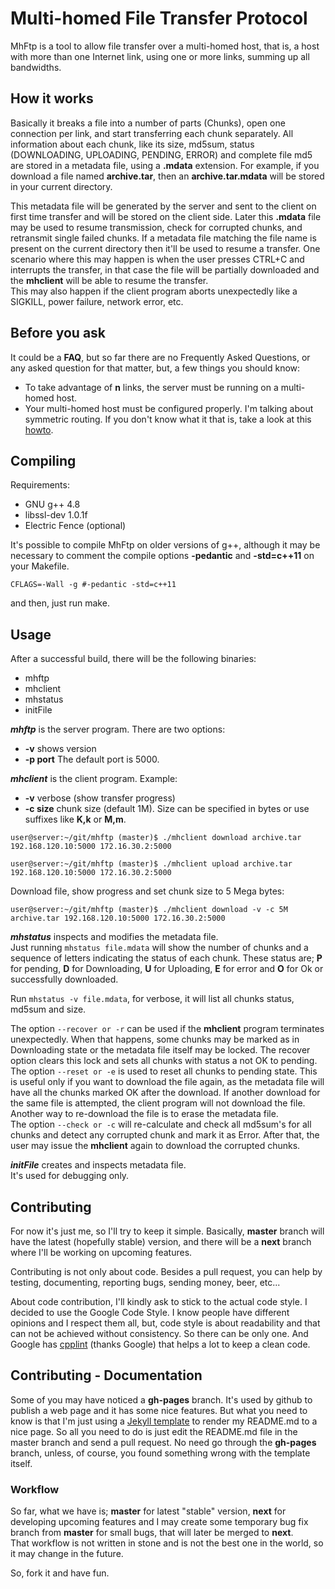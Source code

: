 # Multi-homed File Transfer Protocol #

MhFtp is a tool to allow file transfer over a multi-homed host, that is, a host with more than one Internet link, using one or more links, summing up all bandwidths.

## How it works ##
Basically it breaks a file into a number of parts (Chunks), open one connection per link, and start transferring each chunk separately. All information about each chunk, like its size, md5sum, status (DOWNLOADING, UPLOADING, PENDING, ERROR) and complete file md5 are stored in a metadata file, using a **.mdata** extension. For example, if you download a file named **archive.tar**, then an **archive.tar.mdata** will be stored in your current directory.

This metadata file will be generated by the server and sent to the client on first time transfer and will be stored on the client side. Later this **.mdata** file may be used to resume transmission, check for corrupted chunks, and retransmit single  failed chunks.
If a metadata file matching the file name is present on the current directory then it'll be used to resume a transfer. One scenario where this may happen is when the user presses CTRL+C and interrupts the transfer, in that case the file will be partially downloaded and the **mhclient** will be able to resume the transfer.
<br>This may also happen if the client program aborts unexpectedly like a SIGKILL, power failure, network error, etc.


## Before you ask ##
It could be a **FAQ**, but so far there are no Frequently Asked Questions, or any asked question for that matter, but, a few things you should know:

* To take advantage of **n** links, the server must be running on a multi-homed host.
* Your multi-homed host must be configured properly. I'm talking about symmetric routing. If you don't know what it that is, take a look at this [howto](http://www.microhowto.info/howto/ensure_symmetric_routing_on_a_server_with_multiple_default_gateways.html).

## Compiling ##

Requirements:

* GNU g++ 4.8
* libssl-dev 1.0.1f
* Electric Fence (optional)

It's possible to compile MhFtp on older versions of g++, although it may be necessary to comment the compile options **-pedantic** and **-std=c++11** on your Makefile.

``CFLAGS=-Wall -g #-pedantic -std=c++11``

and then, just run make.

## Usage ##
After a successful build, there will be the following binaries:

* mhftp
* mhclient
* mhstatus
* initFile

***mhftp*** is the server program. There are two options:

* **-v** shows version
* **-p port** The default port is 5000.

***mhclient*** is the client program. Example:

* **-v** verbose (show transfer progress)
* **-c size** chunk size (default 1M). Size can be specified in bytes or use
suffixes like **K,k** or **M,m**.

`
user@server:~/git/mhftp (master)$ ./mhclient download archive.tar 192.168.120.10:5000 172.16.30.2:5000
`

`
user@server:~/git/mhftp (master)$ ./mhclient upload archive.tar 192.168.120.10:5000 172.16.30.2:5000
`

Download file, show progress and set chunk size to 5 Mega bytes:

`
user@server:~/git/mhftp (master)$ ./mhclient download -v -c 5M archive.tar 192.168.120.10:5000 172.16.30.2:5000
`



***mhstatus*** inspects and modifies the metadata file.<br>
Just running `mhstatus file.mdata` will show the number of chunks and a sequence of letters indicating the status of each chunk. These status are; **P** for pending, **D** for Downloading, **U** for Uploading, **E** for error and **O** for Ok or successfully downloaded.<br>

Run `mhstatus -v file.mdata`, for verbose, it will list all chunks status, md5sum and size.<br>

The option `--recover or -r` can be used if the **mhclient** program terminates unexpectedly. When that happens, some chunks may be marked as in Downloading state or the metadata file itself may be locked. The recover option clears this lock and sets all chunks with status a not OK to pending.<br>
The option `--reset or -e` is used to reset all chunks to pending state. This is useful only if you want to download the file again, as the metadata file will have all the chunks marked OK after the download. If another download for the same file is attempted, the client program will not download the file. Another way to re-download the file is to erase the metadata file.<br>
The option `--check or -c` will re-calculate and check all md5sum's for all chunks and detect any corrupted chunk and mark it as Error. After that, the user may issue the **mhclient** again to download the corrupted chunks.

***initFile*** creates and inspects metadata file. <br>
It's used for debugging only.

## Contributing ##
For now it's just me, so I'll try to keep it simple. Basically, **master** branch will have the latest (hopefully stable) version, and there will be a **next** branch where I'll be working on upcoming features.

Contributing is not only about code. Besides a pull request, you can help by testing, documenting, reporting bugs, sending money, beer, etc...

About code contribution, I'll kindly ask to stick to the actual code style. I decided to use the Google Code Style. I know people have different opinions and I respect them all, but, code style is about readability and that can not be achieved without consistency. So there can be only one. And Google has [cpplint](https://github.com/google/styleguide/tree/gh-pages/cpplint) (thanks Google) that helps a lot to keep a clean code.

## Contributing - Documentation ##
Some of you may have noticed a **gh-pages** branch. It's used by github to publish a web page and it has some nice features. But what you need to know is that I'm just using a [Jekyll template](http://jekyllrb.com/) to render my README.md to a nice page. So all you need to do is just edit the README.md file in the master branch and send a pull request. No need go through the **gh-pages** branch, unless, of course, you found something wrong with the template itself.

### Workflow ###
So far, what we have is; **master** for latest "stable" version, **next** for developing upcoming features and I may create some temporary bug fix branch from **master** for small bugs, that will later be merged to **next**.<br>
That workflow is not written in stone and is not the best one in the world, so it may change in the future.




So, fork it and have fun.
